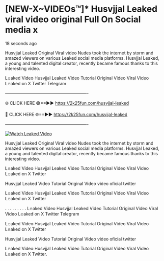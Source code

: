 # [NEW-X~VIDEOs™]* Husvjjal Leaked viral video original Full On Social media x

18 seconds ago

Husvjjal Leaked Original Viral video Nudes took the internet by storm and amazed viewers on various Leaked social media platforms. Husvjjal Leaked, a young and talented digital creator, recently became famous thanks to this interesting video.

L𝚎aked Video Husvjjal Leaked Video Tutorial Original Video Viral Video L𝚎aked on X Twitter Telegram

———————————————————-

🌐 CLICK HERE 🟢==►► https://2k25fun.com/husvjjal-leaked

🔴 CLICK HERE 🌐==►► https://2k25fun.com/husvjjal-leaked

———————————————————-

[![Watch Leaked Video](https://miro.medium.com/v2/resize:fit:828/format:webp/1*cilzJN44JGOrTw9NJCrNHA.gif "Watch Leaked Video")](https://2k25fun.com/husvjjal-leaked)

Husvjjal Leaked Original Viral video Nudes took the internet by storm and amazed viewers on various Leaked social media platforms. Husvjjal Leaked, a young and talented digital creator, recently became famous thanks to this interesting video.

L𝚎aked Video Husvjjal Leaked Video Tutorial Original Video Viral Video L𝚎aked on X Twitter

Husvjjal Leaked Video Tutorial Original Video video oficial twitter

L𝚎aked Video Husvjjal Leaked Video Tutorial Original Video Viral Video L𝚎aked on X Twitter

. . . . . . . . . L𝚎aked Video Husvjjal Leaked Video Tutorial Original Video Viral Video L𝚎aked on X Twitter Telegram

L𝚎aked Video Husvjjal Leaked Video Tutorial Original Video Viral Video L𝚎aked on X Twitter

Husvjjal Leaked Video Tutorial Original Video video oficial twitter

L𝚎aked Video Husvjjal Leaked Video Tutorial Original Video Viral Video L𝚎aked on X Twitter.